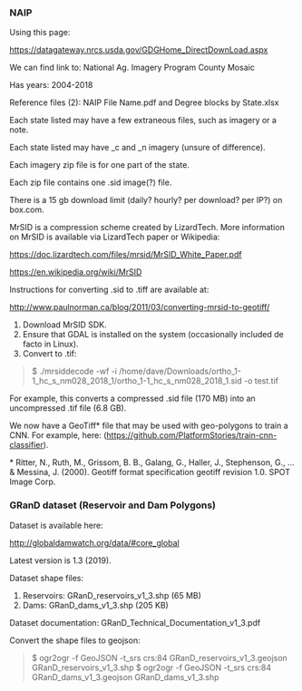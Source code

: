 ### NAIP

Using this page:

https://datagateway.nrcs.usda.gov/GDGHome_DirectDownLoad.aspx

We can find link to: National Ag. Imagery Program County Mosaic

Has years: 2004-2018

Reference files (2): NAIP File Name.pdf and Degree blocks by State.xlsx

Each state listed may have a few extraneous files, such as imagery or a note.

Each state listed may have _c and _n imagery (unsure of difference).

Each imagery zip file is for one part of the state.

Each zip file contains one .sid image(?) file.

There is a 15 gb download limit (daily? hourly? per download? per IP?) on box.com.

MrSID is a compression scheme created by LizardTech. More information on MrSID is available via LizardTech paper or Wikipedia:

https://doc.lizardtech.com/files/mrsid/MrSID_White_Paper.pdf

https://en.wikipedia.org/wiki/MrSID

Instructions for converting .sid to .tiff are available at:

http://www.paulnorman.ca/blog/2011/03/converting-mrsid-to-geotiff/

1. Download MrSID SDK.
2. Ensure that GDAL is installed on the system (occasionally included de facto in Linux).
3. Convert to .tif:

> $ ./mrsiddecode -wf -i /home/dave/Downloads/ortho_1-1_hc_s_nm028_2018_1/ortho_1-1_hc_s_nm028_2018_1.sid -o test.tif

For example, this converts a compressed .sid file (170 MB) into an uncompressed .tif file (6.8 GB).

We now have a GeoTiff* file that may be used with geo-polygons to train a CNN. For example, here: (https://github.com/PlatformStories/train-cnn-classifier).

\* Ritter, N., Ruth, M., Grissom, B. B., Galang, G., Haller, J., Stephenson, G., ... & Messina, J. (2000). Geotiff format specification geotiff revision 1.0. SPOT Image Corp.

### GRanD dataset (Reservoir and Dam Polygons)

Dataset is available here:

http://globaldamwatch.org/data/#core_global

Latest version is 1.3 (2019).

Dataset shape files:

1. Reservoirs: GRanD_reservoirs_v1_3.shp (65 MB)
2. Dams: GRanD_dams_v1_3.shp (205 KB)

Dataset documentation: GRanD_Technical_Documentation_v1_3.pdf

Convert the shape files to geojson:

> $ ogr2ogr -f GeoJSON -t_srs crs:84 GRanD_reservoirs_v1_3.geojson GRanD_reservoirs_v1_3.shp
> $ ogr2ogr -f GeoJSON -t_srs crs:84 GRanD_dams_v1_3.geojson GRanD_dams_v1_3.shp






